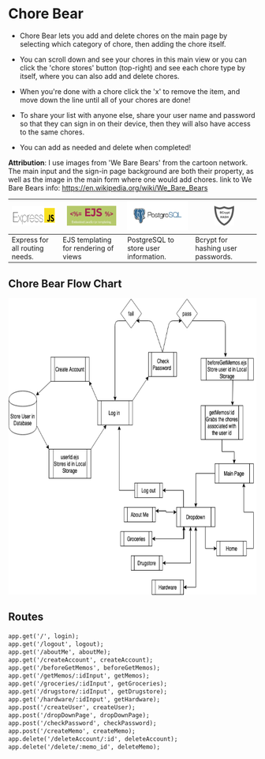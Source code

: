 # Chore Bear
* Chore Bear lets you add and delete chores on the main page by selecting which category of chore, then adding the chore itself.  

* You can scroll down and see your chores in this main view or you can click the 'chore stores' button (top-right) and see each chore type by itself, where you can also add and delete chores. 

* When you're done with a chore click the 'x' to remove the item, and move down the line until all of your chores are done!

* To share your list with anyone else, share your user name and password so that they can sign in on their device, then they will also have access to the same chores. 

* You can add as needed and delete when completed!

**Attribution**:
I use images from 'We Bare Bears' from the cartoon network. The main input and the sign-in page background are both their property, as well as the image in the main form where one would add chores.
link to We Bare Bears info: https://en.wikipedia.org/wiki/We_Bare_Bears

<img src="public/css/images/Express-icon.png" width="150" height="40" /> | <img src="public/css/images/EJS.png" width="100" height="40" /> | <img src="public/css/images/PostgreSQL.png" width="150" height="60" /> | <img src="public/css/images/bcrypt.jpg" width="40" height="40" /> |
------------ | ------------- | ------------ | ------------- 
Express for all routing needs. | EJS templating for rendering of views | PostgreSQL to store user information. | Bcrypt for hashing user passwords.

## Chore Bear Flow Chart
<img src="public/css/images/choreBearFlowChart.png" width="1000" height="600" />

## Routes
```
app.get('/', login);
app.get('/logout', logout);
app.get('/aboutMe', aboutMe);
app.get('/createAccount', createAccount);
app.get('/beforeGetMemos', beforeGetMemos);
app.get('/getMemos/:idInput', getMemos);
app.get('/groceries/:idInput', getGroceries);
app.get('/drugstore/:idInput', getDrugstore);
app.get('/hardware/:idInput', getHardware);
app.post('/createUser', createUser);
app.post('/dropDownPage', dropDownPage);
app.post('/checkPassword', checkPassword);
app.post('/createMemo', createMemo);
app.delete('/deleteAccount/:id', deleteAccount);
app.delete('/delete/:memo_id', deleteMemo);
```
